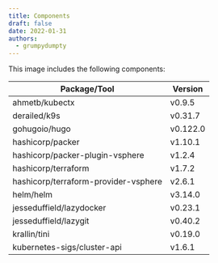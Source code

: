 ```yaml
---
title: Components
draft: false
date: 2022-01-31
authors:
  - grumpydumpty
---
```


This image includes the following components:

<!-- DO NOT EDIT BELOW THIS LINE -->

| Package/Tool                         | Version  |
|--------------------------------------|----------|
| ahmetb/kubectx                       | v0.9.5   |
| derailed/k9s                         | v0.31.7  |
| gohugoio/hugo                        | v0.122.0 |
| hashicorp/packer                     | v1.10.1  |
| hashicorp/packer-plugin-vsphere      | v1.2.4   |
| hashicorp/terraform                  | v1.7.2   |
| hashicorp/terraform-provider-vsphere | v2.6.1   |
| helm/helm                            | v3.14.0  |
| jesseduffield/lazydocker             | v0.23.1  |
| jesseduffield/lazygit                | v0.40.2  |
| krallin/tini                         | v0.19.0  |
| kubernetes-sigs/cluster-api          | v1.6.1   |
